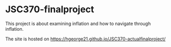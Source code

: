 # JSC370-finalproject

This project is about examining inflation and how to navigate through inflation.

The site is hosted on https://hgeorge21.github.io/JSC370-actualfinalproject/